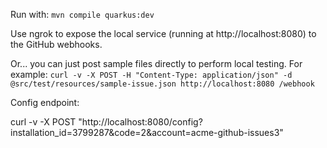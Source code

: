 Run with: `mvn compile quarkus:dev`

Use ngrok to expose the local service (running at http://localhost:8080) to the GitHub webhooks.

Or... you can just post sample files directly to perform local testing. For example:
`curl -v -X POST -H "Content-Type: application/json" -d @src/test/resources/sample-issue.json http://localhost:8080
/webhook`


Config endpoint:

curl -v -X POST "http://localhost:8080/config?installation_id=3799287&code=2&account=acme-github-issues3"